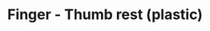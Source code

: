 ---
title: "Finger - Thumb rest (plastic)"
price: "TBA"
desc: "Bez opisa"
img_path: "/assets/img/A.MIG-8663.jpg"
brand: AMMO
available: true
special_offer: false
soon: false
cat: "Alat-i-dodaci"
subcat: "AL-AMMO"
subsubcat: "Alati-AMMO-AIRBRUSH"
---